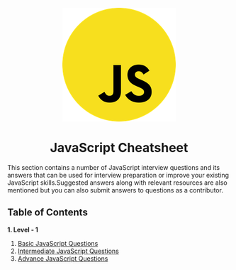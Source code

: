  <p align="center">
  <img width="256" height="256" src="/img/JavaScript_logo_large.png">
</p>

<h1 align="center">JavaScript Cheatsheet</h1>

This section contains a number of JavaScript interview questions and its answers that can be used for interview preparation or improve your existing JavaScript skills.Suggested answers along with relevant resources are also mentioned but you can also submit answers to questions as a contributor.


## Table of Contents

**1. Level - 1**
   1. [Basic JavaScript Questions](https://github.com/Sunil-Pradhan/interview-handbook/blob/master/Js/Level%20-%201/basic-javascript-questions.md)
   2. [Intermediate JavaScript Questions](https://github.com/Sunil-Pradhan/interview-handbook/blob/master/Js/Level%20-%201/intermediate-javascript-questions.md)
   3. [Advance JavaScript Questions](https://github.com/Sunil-Pradhan/interview-handbook/blob/master/Js/Level%20-%201/advance-javascript-questions.md)
